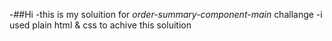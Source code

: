 -##Hi
-this is my soluition for *order-summary-component-main* challange
-i used plain html & css to achive this soluition
